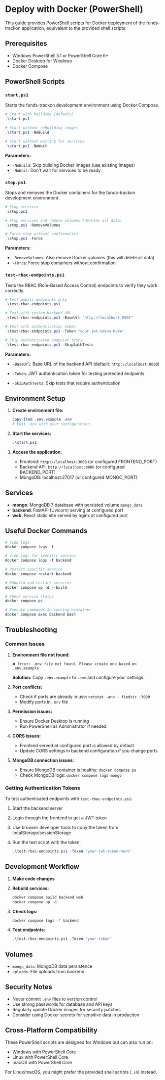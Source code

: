 # Deploy with Docker (PowerShell)

This guide provides PowerShell scripts for Docker deployment of the funds-trackon application, equivalent to the provided shell scripts.

## Prerequisites

- Windows PowerShell 5.1 or PowerShell Core 6+
- Docker Desktop for Windows
- Docker Compose

## PowerShell Scripts

### `start.ps1`

Starts the funds-trackon development environment using Docker Compose.

```powershell
# Start with building (default)
.\start.ps1

# Start without rebuilding images
.\start.ps1 -NoBuild

# Start without waiting for services
.\start.ps1 -NoWait
```

**Parameters:**

- `-NoBuild`: Skip building Docker images (use existing images)
- `-NoWait`: Don't wait for services to be ready

### `stop.ps1`

Stops and removes the Docker containers for the funds-trackon development environment.

```powershell
# Stop services
.\stop.ps1

# Stop services and remove volumes (deletes all data)
.\stop.ps1 -RemoveVolumes

# Force stop without confirmation
.\stop.ps1 -Force
```

**Parameters:**

- `-RemoveVolumes`: Also remove Docker volumes (this will delete all data)
- `-Force`: Force stop containers without confirmation

### `test-rbac-endpoints.ps1`

Tests the RBAC (Role-Based Access Control) endpoints to verify they work correctly.

```powershell
# Test public endpoints only
.\test-rbac-endpoints.ps1

# Test with custom backend URL
.\test-rbac-endpoints.ps1 -BaseUrl "http://localhost:8001"

# Test with authentication token
.\test-rbac-endpoints.ps1 -Token "your-jwt-token-here"

# Skip authenticated endpoint tests
.\test-rbac-endpoints.ps1 -SkipAuthTests
```

**Parameters:**

- `-BaseUrl`: Base URL of the backend API (default: `http://localhost:8000`)


- `-Token`: JWT authentication token for testing protected endpoints
- `-SkipAuthTests`: Skip tests that require authentication

## Environment Setup

1. **Create environment file:**

   ```powershell
   Copy-Item .env.example .env
   # Edit .env with your configuration
   ```

2. **Start the services:**

   ```powershell
   .\start.ps1
   ```

3. **Access the application:**
   - Frontend: `http://localhost:3000` (or configured FRONTEND_PORT)
   - Backend API: `http://localhost:8000` (or configured BACKEND_PORT)
   - MongoDB: localhost:27017 (or configured MONGO_PORT)

## Services

- **mongo**: MongoDB 7 database with persisted volume `mongo_data`
- **backend**: FastAPI (Uvicorn) serving at configured port
- **web**: React static site served by nginx at configured port

## Useful Docker Commands

```powershell
# View logs
docker compose logs -f

# View logs for specific service
docker compose logs -f backend

# Restart specific service
docker compose restart backend

# Rebuild and restart services
docker compose up -d --build

# Check service status
docker compose ps

# Execute commands in running container
docker compose exec backend bash
```

## Troubleshooting

### Common Issues

1. **Environment file not found:**

   ```text
   ❌ Error: .env file not found. Please create one based on .env.example
   ```

   **Solution:** Copy `.env.example` to `.env` and configure your settings.

2. **Port conflicts:**
   - Check if ports are already in use: `netstat -ano | findstr :3000`
   - Modify ports in `.env` file

3. **Permission issues:**
   - Ensure Docker Desktop is running
   - Run PowerShell as Administrator if needed

4. **CORS issues:**
   - Frontend served at configured port is allowed by default
   - Update CORS settings in backend configuration if you change ports

5. **MongoDB connection issues:**
   - Ensure MongoDB container is healthy: `docker compose ps`
   - Check MongoDB logs: `docker compose logs mongo`

### Getting Authentication Tokens

To test authenticated endpoints with `test-rbac-endpoints.ps1`:

1. Start the backend server
2. Login through the frontend to get a JWT token
3. Use browser developer tools to copy the token from localStorage/sessionStorage
4. Run the test script with the token:

   ```powershell
   .\test-rbac-endpoints.ps1 -Token "your-jwt-token-here"
   ```

## Development Workflow

1. **Make code changes**
2. **Rebuild services:**

   ```powershell
   docker compose build backend web
   docker compose up -d
   ```

3. **Check logs:**

   ```powershell
   docker compose logs -f backend
   ```

4. **Test endpoints:**

   ```powershell
   .\test-rbac-endpoints.ps1 -Token "your-token"
   ```

## Volumes

- `mongo_data`: MongoDB data persistence
- `uploads`: File uploads from backend

## Security Notes

- Never commit `.env` files to version control
- Use strong passwords for database and API keys
- Regularly update Docker images for security patches
- Consider using Docker secrets for sensitive data in production

## Cross-Platform Compatibility

These PowerShell scripts are designed for Windows but can also run on:

- Windows with PowerShell Core
- Linux with PowerShell Core
- macOS with PowerShell Core

For Linux/macOS, you might prefer the provided shell scripts (`.sh`) instead.
